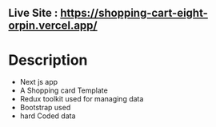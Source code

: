 ## Live Site : https://shopping-cart-eight-orpin.vercel.app/

# Description

<ul> 
<li> Next js app</li>
<li> A Shopping card Template</li>
<li> Redux toolkit used for managing data</li>
<li> Bootstrap used </li>
<li> hard Coded data </li>
</ul>
